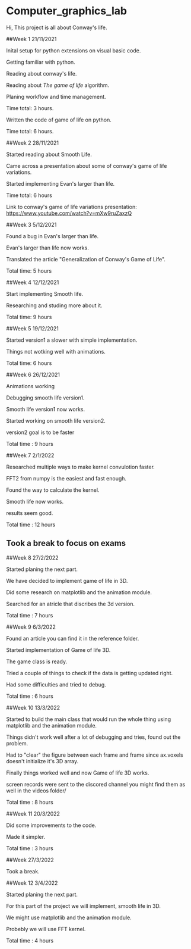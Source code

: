 # Computer_graphics_lab

Hi, This project is all about Conway's life.

##Week 1 21/11/2021

Inital setup for python extensions on visual basic code.

Getting familiar with python.

Reading about conway's life.

Reading about <i>The game of life</i> algorithm.

Planing workflow and time management.

Time total: 3 hours.

Written the code of game of life on python.

Time total: 6 hours.

##Week 2 28/11/2021

Started reading about Smooth Life.

Came across a presentation about some of conway's game of life variations.

Started implementing Evan's larger than life.

Time total: 6 hours

Link to conway's game of life variations presentation:
https://www.youtube.com/watch?v=mXw9ruZaxzQ

##Week 3 5/12/2021

Found a bug in Evan's larger than life.

Evan's larger than life now works.

Translated the article "Generalization of Conway's Game of Life".

Total time: 5 hours

##Week 4 12/12/2021

Start implementing Smooth life.

Researching and studing more about it.

Total time: 9 hours

##Week 5 19/12/2021

Started version1 a slower with simple implementation.

Things not wotking well with animations.

Total time: 6 hours

##Week 6 26/12/2021

Animations working

Debugging smooth life version1.

Smooth life version1 now works.

Started working on smooth life version2.

version2 goal is to be faster

Total time : 9 hours

##Week 7 2/1/2022

Researched multiple ways to make kernel convulotion faster.

FFT2 from numpy is the easiest and fast enough.

Found the way to calculate the kernel.

Smooth life now works.

results seem good.

Total time : 12 hours

## Took a break to focus on exams

##Week 8 27/2/2022

Started planing the next part.

We have decided to implement game of life in 3D.

Did some research on matplotlib and the animation module.

Searched for an atricle that discribes the 3d version.

Total time : 7 hours

##Week 9 6/3/2022

Found an article you can find it in the reference folder.

Started implementation of Game of life 3D.

The game class is ready.

Tried a couple of things to check if the data is getting updated right.

Had some difficulties and tried to debug.

Total time : 6 hours

##Week 10 13/3/2022

Started to build the main class that would run the whole thing using matplotlib and the animation module.

Things didn't work well after a lot of debugging and tries, found out the problem.

Had to "clear" the figure between each frame and frame since ax.voxels doesn't initialize it's 3D array.

Finally things worked well and now Game of life 3D works.

screen records were sent to the discored channel you might find them as well in the videos folder/

Total time : 8 hours

##Week 11 20/3/2022

Did some improvements to the code.

Made it simpler.

Total time : 3 hours

##Week 27/3/2022

Took a break.

##Week 12 3/4/2022

Started planing the next part.

For this part of the project we will implement, smooth life in 3D.

We might use matplotlib and the animation module.

Probebly we will use FFT kernel.

Total time : 4 hours
